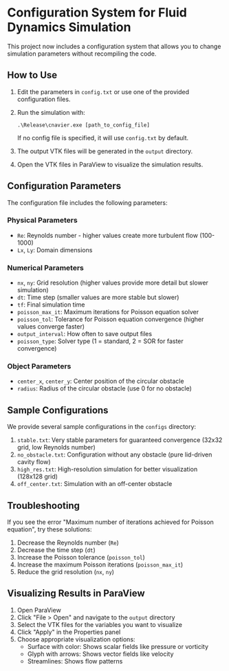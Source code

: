 # Configuration System for Fluid Dynamics Simulation

This project now includes a configuration system that allows you to change simulation parameters without recompiling the code.

## How to Use

1. Edit the parameters in `config.txt` or use one of the provided configuration files.
2. Run the simulation with:

   ```
   .\Release\cnavier.exe [path_to_config_file]
   ```

   If no config file is specified, it will use `config.txt` by default.
3. The output VTK files will be generated in the `output` directory.
4. Open the VTK files in ParaView to visualize the simulation results.

## Configuration Parameters

The configuration file includes the following parameters:

### Physical Parameters

- `Re`: Reynolds number - higher values create more turbulent flow (100-1000)
- `Lx`, `Ly`: Domain dimensions

### Numerical Parameters

- `nx`, `ny`: Grid resolution (higher values provide more detail but slower simulation)
- `dt`: Time step (smaller values are more stable but slower)
- `tf`: Final simulation time
- `poisson_max_it`: Maximum iterations for Poisson equation solver
- `poisson_tol`: Tolerance for Poisson equation convergence (higher values converge faster)
- `output_interval`: How often to save output files
- `poisson_type`: Solver type (1 = standard, 2 = SOR for faster convergence)

### Object Parameters

- `center_x`, `center_y`: Center position of the circular obstacle
- `radius`: Radius of the circular obstacle (use 0 for no obstacle)

## Sample Configurations

We provide several sample configurations in the `configs` directory:

1. `stable.txt`: Very stable parameters for guaranteed convergence (32x32 grid, low Reynolds number)
2. `no_obstacle.txt`: Configuration without any obstacle (pure lid-driven cavity flow)
3. `high_res.txt`: High-resolution simulation for better visualization (128x128 grid)
4. `off_center.txt`: Simulation with an off-center obstacle

## Troubleshooting

If you see the error "Maximum number of iterations achieved for Poisson equation", try these solutions:

1. Decrease the Reynolds number (`Re`)
2. Decrease the time step (`dt`)
3. Increase the Poisson tolerance (`poisson_tol`)
4. Increase the maximum Poisson iterations (`poisson_max_it`)
5. Reduce the grid resolution (`nx`, `ny`)

## Visualizing Results in ParaView

1. Open ParaView
2. Click "File > Open" and navigate to the `output` directory
3. Select the VTK files for the variables you want to visualize
4. Click "Apply" in the Properties panel
5. Choose appropriate visualization options:
   - Surface with color: Shows scalar fields like pressure or vorticity
   - Glyph with arrows: Shows vector fields like velocity
   - Streamlines: Shows flow patterns
